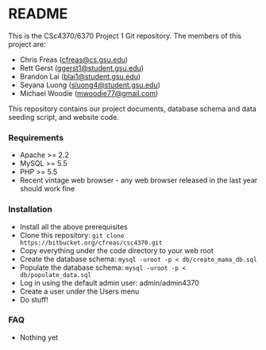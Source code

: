 # README #

This is the CSc4370/6370 Project 1 Git repository. The members of this project are:
* Chris Freas (cfreas@cs.gsu.edu)
* Rett Gerst (ggerst1@student.gsu.edu)
* Brandon Lai (blai1@student.gsu.edu)
* Seyana Luong (sluong4@student.gsu.edu)
* Michael Woodie (mwoodie77@gmail.com)

This repository contains our project documents, database schema and data seeding script, and website code.

### Requirements ###

* Apache >= 2.2
* MySQL >= 5.5
* PHP >= 5.5
* Recent vintage web browser - any web browser released in the last year should work fine

### Installation ###

* Install all the above prerequisites
* Clone this repository: `git clone https://bitbucket.org/cfreas/csc4370.git`
* Copy everything under the code directory to your web root
* Create the database schema: `mysql -uroot -p < db/create_mama_db.sql`
* Populate the database schema: `mysql -uroot -p < db/populate_data.sql`
* Log in using the default admin user: admin/admin4370
* Create a user under the Users menu
* Do stuff!

### FAQ ###

* Nothing yet
